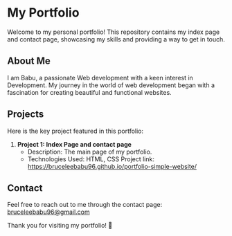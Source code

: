 # My Portfolio

Welcome to my personal portfolio! This repository contains my index page and contact page, showcasing my skills and providing a way to get in touch.


## About Me

I am Babu, a passionate Web development with a keen interest in Development. My journey in the world of web development began with a fascination for creating beautiful and functional websites.

## Projects

Here is the key project featured in this portfolio:

1. **Project 1: Index Page and contact page**
   - Description: The main page of my portfolio.
   - Technologies Used: HTML, CSS
Project link: https://bruceleebabu96.github.io/portfolio-simple-website/


## Contact

Feel free to reach out to me through the contact page:
bruceleebabu96@gmail.com

Thank you for visiting my portfolio! 🚀
